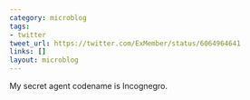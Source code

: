 ```yaml
---
category: microblog
tags:
- twitter
tweet_url: https://twitter.com/ExMember/status/6064964641
links: []
layout: microblog
---
```

My secret agent codename is Incognegro.
